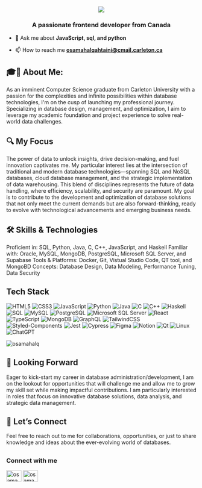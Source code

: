 
<h1 align="center">
   <img src="https://readme-typing-svg.herokuapp.com/?font=Righteous&size=35&center=true&vCenter=true&width=500&height=70&duration=4000&lines=Hi+There!+👋;+I'm+Osamah+ALQahtaini!;" />
</h1>



<h3 align="center">A passionate frontend developer from Canada</h3>

- 💬 Ask me about **JavaScript, sql, and python**

- 📫 How to reach me **osamahalqahtaini@cmail.carleton.ca**


## 🎓🚀 About Me: 
As an imminent Computer Science graduate from Carleton University with a passion for the complexities and infinite possibilities within database technologies, I'm on the cusp of launching my professional journey. Specializing in database design, management, and optimization, I aim to leverage my academic foundation and project experience to solve real-world data challenges.

## 🔍 My Focus
The power of data to unlock insights, drive decision-making, and fuel innovation captivates me. My particular interest lies at the intersection of traditional and modern database technologies—spanning SQL and NoSQL databases, cloud database management, and the strategic implementation of data warehousing. This blend of disciplines represents the future of data handling, where efficiency, scalability, and security are paramount. My goal is to contribute to the development and optimization of database solutions that not only meet the current demands but are also forward-thinking, ready to evolve with technological advancements and emerging business needs.

## 🛠 Skills & Technologies

Proficient in: SQL, Python, Java, C, C++, JavaScript, and Haskell
Familiar with: Oracle, MySQL, MongoDB, PostgreSQL, Microsoft SQL Server, and Supabase
Tools & Platforms: Docker, Git, Vistual Studio Code, QT tool, and MongoBD
Concepts: Database Design, Data Modeling, Performance Tuning, Data Security

## Tech Stack

![HTML5](https://img.shields.io/badge/HTML5-E34F26?style=for-the-badge&logo=html5&logoColor=white)
![CSS3](https://img.shields.io/badge/CSS3-1572B6?style=for-the-badge&logo=css3&logoColor=white)
![JavaScript](https://img.shields.io/badge/JavaScript-F7DF1E?style=for-the-badge&logo=javascript&logoColor=black)
![Python](https://img.shields.io/badge/Python-3776AB?style=for-the-badge&logo=python&logoColor=white)
![Java](https://img.shields.io/badge/Java-007396?style=for-the-badge&logo=java&logoColor=white)
![C](https://img.shields.io/badge/C-00599C?style=for-the-badge&logo=c&logoColor=white)
![C++](https://img.shields.io/badge/C++-00599C?style=for-the-badge&logo=c%2B%2B&logoColor=white)
![Haskell](https://img.shields.io/badge/Haskell-5D4F85?style=for-the-badge&logo=haskell&logoColor=white)
![SQL](https://img.shields.io/badge/SQL-4479A1?style=for-the-badge&logo=sql&logoColor=white)
![MySQL](https://img.shields.io/badge/MySQL-4479A1?style=for-the-badge&logo=mysql&logoColor=white)
![PostgreSQL](https://img.shields.io/badge/PostgreSQL-336791?style=for-the-badge&logo=postgresql&logoColor=white)
![Microsoft SQL Server](https://img.shields.io/badge/Microsoft%20SQL%20Server-CC2927?style=for-the-badge&logo=microsoft-sql-server&logoColor=white)
![React](https://img.shields.io/badge/React-20232A?style=for-the-badge&logo=react&logoColor=61DAFB)
![TypeScript](https://img.shields.io/badge/TypeScript-3178C6?style=for-the-badge&logo=typescript&logoColor=white)
![MongoDB](https://img.shields.io/badge/MongoDB-47A248?style=for-the-badge&logo=mongodb&logoColor=white)
![GraphQL](https://img.shields.io/badge/GraphQL-E10098?style=for-the-badge&logo=graphql&logoColor=white)
![TailwindCSS](https://img.shields.io/badge/Tailwind_CSS-38B2AC?style=for-the-badge&logo=tailwind-css&logoColor=white)
![Styled-Components](https://img.shields.io/badge/styled--components-DB7093?style=for-the-badge&logo=styled-components&logoColor=white)
![Jest](https://img.shields.io/badge/Jest-C21325?style=for-the-badge&logo=jest&logoColor=white)
![Cypress](https://img.shields.io/badge/Cypress-17202C?style=for-the-badge&logo=cypress&logoColor=white)
![Figma](https://img.shields.io/badge/Figma-F24E1E?style=for-the-badge&logo=figma&logoColor=white)
![Notion](https://img.shields.io/badge/Notion-000000?style=for-the-badge&logo=notion&logoColor=white)
![Qt](https://img.shields.io/badge/Qt-41CD52?style=for-the-badge&logo=qt&logoColor=white)
![Linux](https://img.shields.io/badge/Linux-FCC624?style=for-the-badge&logo=linux&logoColor=black)
![ChatGPT](https://img.shields.io/badge/chatGPT-74aa9c?style=for-the-badge&logo=openai&logoColor=white)


<p><img align="center" src="https://github-readme-stats.vercel.app/api/top-langs?username=osamahalq&show_icons=true&locale=en&layout=compact" alt="osamahalq" /></p>


## 💼 Looking Forward
Eager to kick-start my career in database administration/development, I am on the lookout for opportunities that will challenge me and allow me to grow my skill set while making impactful contributions. I am particularly interested in roles that focus on innovative database solutions, data analysis, and strategic data management.

## 🔗 Let’s Connect
Feel free to reach out to me for collaborations, opportunities, or just to share knowledge and ideas about the ever-evolving world of databases.

## <h3 align="left">Connect with me</h3>
<p align="left">
<a href="https://linkedin.com/in/osamah alqahtaini" target="blank"><img align="center" src="https://raw.githubusercontent.com/rahuldkjain/github-profile-readme-generator/master/src/images/icons/Social/linked-in-alt.svg" alt="osamah alqahtaini" height="30" width="40" /></a>
<a href="https://instagram.com/osamahalq_" target="blank"><img align="center" src="https://raw.githubusercontent.com/rahuldkjain/github-profile-readme-generator/master/src/images/icons/Social/instagram.svg" alt="osamahalq_" height="30" width="40" /></a>
</p>
